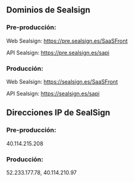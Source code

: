 ## Dominios de Sealsign
 
### Pre-producción:
Web Sealsign: https://pre.sealsign.es/SaaSFront

API Sealsign: https://pre.sealsign.es/sapi
### Producción:
Web Sealsign: https://sealsign.es/SaaSFront

API Sealsign: https://sealsign.es/sapi
 
 
## Direcciones IP de SealSign
 
### Pre-producción:
40.114.215.208
 
### Producción:
52.233.177.78, 40.114.210.97